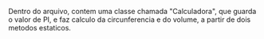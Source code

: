Dentro do arquivo, contem uma classe chamada "Calculadora", que guarda o valor de PI, e faz calculo da circunferencia e do volume, a partir de dois metodos estaticos.
